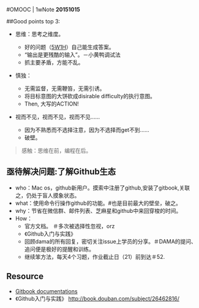 #OMOOC | 1wNote
**20151015**

##Good points top 3:

- 思维：思考之维度。
  - 好的问题（[5W1H](http://wiki.woodpecker.org.cn/moin/5W1H)）自己能生成答案。
  - “输出是更残酷的输入”。－小黄鸭调试法
  - 抓主要矛盾，方能不乱。


- 慎独：
   - 无需监督，无需鞭笞，无需引诱。
   - 将目标意图的大饼砍成disirable difficulty的执行意图。
   - Then, 大写的ACTION!
 
  
- 视而不见，视而不见，视而不见……
   - 因为不熟悉而不选择注意，因为不选择而get不到……
   - 破壁。

> 感触：思维在前，编程在后。

## 亟待解决问题:了解Github生态

- who：Mac os，github新用户。摸索中注册了github,安装了gitbook,关联之，仍处于盲人摸象状态。
- what：使用命令行操作github的功能。#也是目前最大的壁垒，破之。
- why：节省在微信群、邮件列表、芝麻星和github中来回穿梭的时间。
- How：
   - 官方文档。 ＃多次被选择性忽视，orz
   - 《Github入门与实践》
   - 回顾dama的所有回复，密切关注issue上学员的分享。＃DAMA的提问、追问便是极好的提醒和训练。
   - 继续笨方法，每天4个习题，作业截止日（21）前到达＃52.

## Resource

- [Gitbook documentations](https://www.gitbook.com/book/gitbookio/documentation/details)
- 《Github入门与实践》 http://book.douban.com/subject/26462816/